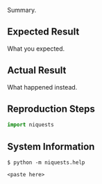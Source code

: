 Summary.

## Expected Result

What you expected.

## Actual Result

What happened instead.

## Reproduction Steps

```python
import niquests

```

## System Information

    $ python -m niquests.help

```
<paste here>
```
